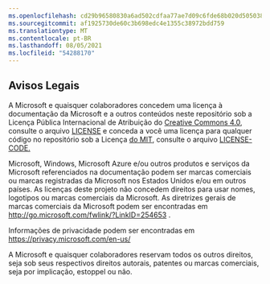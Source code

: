 ```yaml
---
ms.openlocfilehash: cd29b96580830a6ad502cdfaa77ae7d09c6fde68b020d505038428a7c2510b88
ms.sourcegitcommit: af1925730de60c3b698edc4e1355c38972bdd759
ms.translationtype: MT
ms.contentlocale: pt-BR
ms.lasthandoff: 08/05/2021
ms.locfileid: "54288170"
---
```

## <a name="legal-notices"></a>Avisos Legais
A Microsoft e quaisquer colaboradores concedem uma licença à documentação da Microsoft e a outros conteúdos neste repositório sob a Licença Pública Internacional de Atribuição do [Creative Commons 4.0](https://creativecommons.org/licenses/by/4.0/legalcode), consulte o arquivo [LICENSE](LICENSE) e conceda a você uma licença para qualquer código no repositório sob a Licença [do MIT](https://opensource.org/licenses/MIT), consulte o arquivo [LICENSE-CODE.](LICENSE-CODE)

Microsoft, Windows, Microsoft Azure e/ou outros produtos e serviços da Microsoft referenciados na documentação podem ser marcas comerciais ou marcas registradas da Microsoft nos Estados Unidos e/ou em outros países.
As licenças deste projeto não concedem direitos para usar nomes, logotipos ou marcas comerciais da Microsoft.
As diretrizes gerais de marcas comerciais da Microsoft podem ser encontradas em http://go.microsoft.com/fwlink/?LinkID=254653 .

Informações de privacidade podem ser encontradas em https://privacy.microsoft.com/en-us/

A Microsoft e quaisquer colaboradores reservam todos os outros direitos, seja sob seus respectivos direitos autorais, patentes ou marcas comerciais, seja por implicação, estoppel ou não.